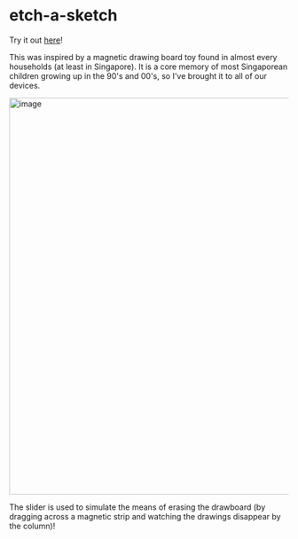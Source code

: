 # etch-a-sketch
Try it out [here](https://sikai00.github.io/odin_etch_a_sketch/)! 

This was inspired by a magnetic drawing board toy found in almost every households (at least in Singapore). It is a core memory of most Singaporean children growing up in the 90's and 00's, so I've brought it to all of our devices.

<img width="716" alt="image" src="https://user-images.githubusercontent.com/63795894/204588545-ec3d79ad-7b1d-41ce-a1c3-fc082a2679f9.png">

The slider is used to simulate the means of erasing the drawboard (by dragging across a magnetic strip and watching the drawings disappear by the column)!
